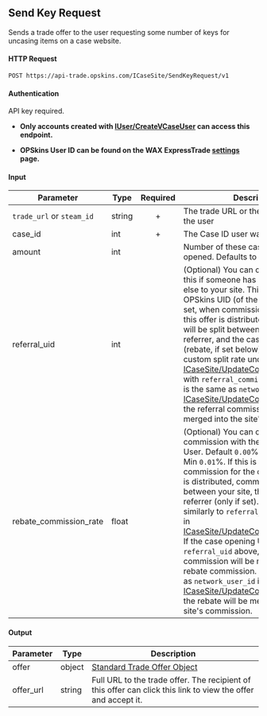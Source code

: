 ## Send Key Request

Sends a trade offer to the user requesting some number of keys for uncasing items on a case website.

#### HTTP Request

`POST https://api-trade.opskins.com/ICaseSite/SendKeyRequest/v1`

#### Authentication

API key required.

- **Only accounts created with [IUser/CreateVCaseUser](/IUser/CreateVCaseUser.md) can access this endpoint.**

- **OPSkins User ID can be found on the WAX ExpressTrade [settings](https://trade.opskins.com/settings) page.**

#### Input

Parameter | Type | Required   | Description
--------- | -----| :--------: | -----------
`trade_url` or `steam_id` | string | + | The trade URL or the Steam ID64 of the user
case_id   | int  | + | The Case ID user wants to open
amount    | int  |  | Number of these cases that should be opened. Defaults to 1.
referral_uid | int | | (Optional) You can choose to send this if someone has referred someone else to your site. This should be an OPSkins UID (of the referrer). If this is set, when commission for the cases in this offer is distributed, commission will be split between your site, the referrer, and the case-opening user (rebate, if set below). You may set a custom split rate under [ICaseSite/UpdateCommissionSettings](/ICaseSite/UpdateCommissionSettings.md) with `referral_commission_rate`. If this is the same as `network_user_id` in [ICaseSite/UpdateCommissionSettings](/ICaseSite/UpdateCommissionSettings.md), the referral commission will be merged into the site's commission.
rebate_commission_rate | float | | (Optional) You can choose to share commission with the case-opening User. Default `0.00`%, Max `10.00`%, & Min `0.01`%. If this is set, when commission for the cases in this offer is distributed, commission will be split between your site, the User, and referrer (only if set). This works similarly to `referral_commission_rate` in [ICaseSite/UpdateCommissionSettings](/ICaseSite/UpdateCommissionSettings.md). If the case opening UID is the same as `referral_uid` above, referral commission will be merged into the rebate commission. If this is the same as `network_user_id` in [ICaseSite/UpdateCommissionSettings](/ICaseSite/UpdateCommissionSettings.md), the rebate will be merged into the site's commission.

#### Output

Parameter | Type | Description
--------- | -----| -------- 
offer | object | [Standard Trade Offer Object](/ITrade.md#standard-trade-offer-object)
offer_url | string | Full URL to the trade offer. The recipient of this offer can click this link to view the offer and accept it.
